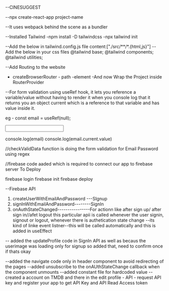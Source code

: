 --CINESUGGEST

--npx create-react-app project-name

--It uses webpack behind the scene as a bundler

--Installed Tailwind
-npm install -D tailwindcss
-npx tailwind init

--Add the below in tailwind.config.js file
content:["./src/**/*.{html,js}"]
--Add the below in your css files
@tailwind base;
@tailwind components;
@tailwind utilities;

--Add Routing to the website

- createBrowserRouter - path
  -element
  -And now Wrap the Project inside RouterProvider

--For form validation using useRef hook, it lets you reference a variable/value without having to render it
when you console log that it returns you an object current which is a reference to that variable and has value inside it.

eg - const email = useRef(null);

<input ref={email} type="text">

console.log(email)
console.log(email.current.value)

//checkValidData function is doing the form validation for Email Password using regex

//firebase code aaded which is required to connect our app to firebase server
To Deploy

firebase login
firebase init
firebase deploy

--Firebase API

1. createUserWithEmailAndPassword ---SIgnup
2. signInWithEmailAndPassword--------SignIn
3. onAuthStateChanged----------------For actionn like after sign up/ after sign in//afet logout
   this particular apii is called whenever the user signin, signout or logout, whenever there is authetication state change --its kind of linke event listner--this will be called automatically
   and this is added in useEffect

-- added the updateProfile code in SignIn API as well as becaus the userimage was loading only for signup so added that, need to confirm once if thats okay

--added the navigate code only in header component to avoid redirecting of the pages
--added unsubscribe to the onAUthStateChange callback when the component unmounts
--added constant file for hardcoded value
--created a account on TMDB and there in the edit profile - API - request API key and register your app to get API Key and API Read Access token
